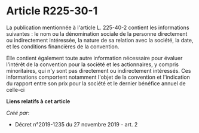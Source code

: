 # Article R225-30-1

La publication mentionnée à l'article L. 225-40-2 contient les informations suivantes : le nom ou la dénomination sociale de
la personne directement ou indirectement intéressée, la nature de sa relation avec la société, la date, et les conditions
financières de la convention.

Elle contient également toute autre information nécessaire pour évaluer l'intérêt de la convention pour la société et les
actionnaires, y compris minoritaires, qui n'y sont pas directement ou indirectement intéressés. Ces informations comportent
notamment l'objet de la convention et l'indication du rapport entre son prix pour la société et le dernier bénéfice annuel de
celle-ci

**Liens relatifs à cet article**

_Créé par_:

  - Décret n°2019-1235 du 27 novembre 2019 - art. 2
